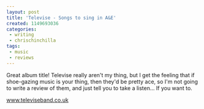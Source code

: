```yaml
---
layout: post
title: 'Televise - Songs to sing in A&E'
created: 1149693036
categories:
 - writing
 - chrischinchilla
tags: 
 - music 
 - reviews
---
```


Great album title! Televise really aren't my thing, but I get the feeling that if shoe-gazing music is your thing, then they'd be pretty ace, so I'm not going to write a review of them, and just tell you to take a listen... If you want to.

<a href='https://www.televiseband.co.uk' target='_blank'>www.televiseband.co.uk</a>
